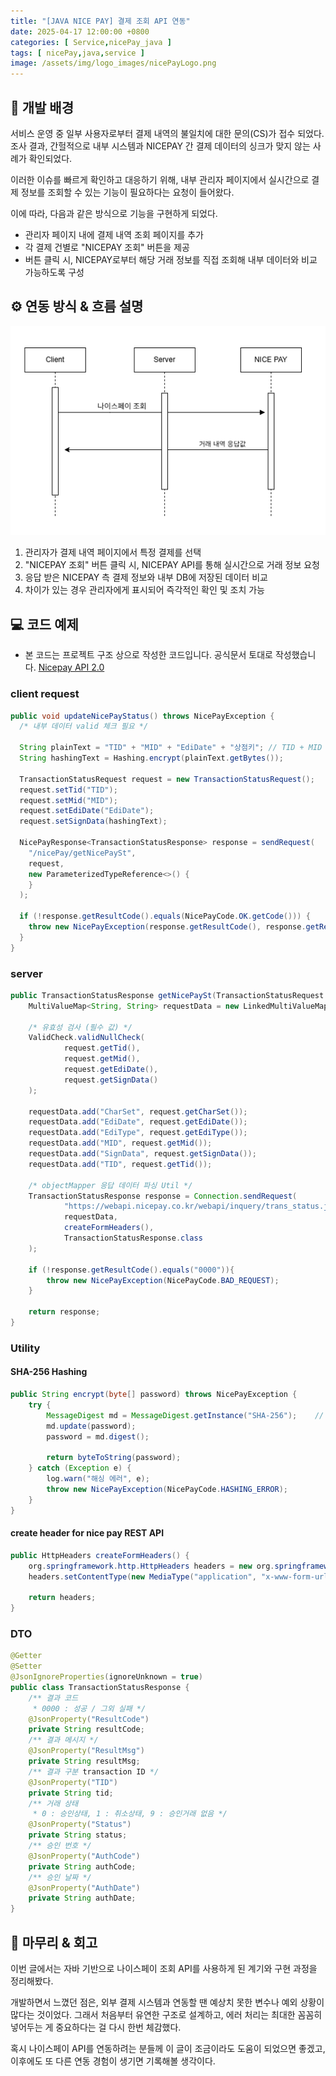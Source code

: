 ```yaml
---
title: "[JAVA NICE PAY] 결제 조회 API 연동"
date: 2025-04-17 12:00:00 +0800
categories: [ Service,nicePay_java ]
tags: [ nicePay,java,service ]
image: /assets/img/logo_images/nicePayLogo.png
---
```


## 🧐 개발 배경

서비스 운영 중 일부 사용자로부터 결제 내역의 불일치에 대한 문의(CS)가 접수 되었다.
조사 결과, 간헐적으로 내부 시스템과 NICEPAY 간 결제 데이터의 싱크가 맞지 않는 사례가 확인되었다.

이러한 이슈를 빠르게 확인하고 대응하기 위해, 내부 관리자 페이지에서 실시간으로 결제 정보를 조회할 수 있는 기능이 필요하다는 요청이 들어왔다.

이에 따라, 다음과 같은 방식으로 기능을 구현하게 되었다.
- 관리자 페이지 내에 결제 내역 조회 페이지를 추가
- 각 결제 건별로 "NICEPAY 조회" 버튼을 제공
- 버튼 클릭 시, NICEPAY로부터 해당 거래 정보를 직접 조회해 내부 데이터와 비교 가능하도록 구성

## ⚙️ 연동 방식 & 흐름 설명

<img src="/assets/img/post_images/service/nicepay01.png" alt="/assets/img/post_images/service/nicepay01.png">

1. 관리자가 결제 내역 페이지에서 특정 결제를 선택
2. "NICEPAY 조회" 버튼 클릭 시, NICEPAY API를 통해 실시간으로 거래 정보 요청
3. 응답 받은 NICEPAY 측 결제 정보와 내부 DB에 저장된 데이터 비교
4. 차이가 있는 경우 관리자에게 표시되어 즉각적인 확인 및 조치 가능

## 💻 코드 예제

- 본 코드는 프로젝트 구조 상으로 작성한 코드입니다. 공식문서 토대로 작성했습니다. [Nicepay API 2.0](https://developers.nicepay.co.kr/manual-status.php)

### client request

```java
public void updateNicePayStatus() throws NicePayException {
  /* 내부 데이터 valid 체크 필요 */

  String plainText = "TID" + "MID" + "EdiDate" + "상점키"; // TID + MID + EdiDate + 상점키
  String hashingText = Hashing.encrypt(plainText.getBytes());

  TransactionStatusRequest request = new TransactionStatusRequest();
  request.setTid("TID");
  request.setMid("MID");
  request.setEdiDate("EdiDate");
  request.setSignData(hashingText);

  NicePayResponse<TransactionStatusResponse> response = sendRequest(
    "/nicePay/getNicePaySt",
    request,
    new ParameterizedTypeReference<>() {
    }
  );

  if (!response.getResultCode().equals(NicePayCode.OK.getCode())) {
    throw new NicePayException(response.getResultCode(), response.getResultMessage());
  }
}
```

### server

```java
public TransactionStatusResponse getNicePaySt(TransactionStatusRequest request) throws NicePayException {
    MultiValueMap<String, String> requestData = new LinkedMultiValueMap<>();

    /* 유효성 검사 (필수 값) */
    ValidCheck.validNullCheck(
            request.getTid(),
            request.getMid(),
            request.getEdiDate(),
            request.getSignData()
    );

    requestData.add("CharSet", request.getCharSet());
    requestData.add("EdiDate", request.getEdiDate());
    requestData.add("EdiType", request.getEdiType());
    requestData.add("MID", request.getMid());
    requestData.add("SignData", request.getSignData());
    requestData.add("TID", request.getTid());

    /* objectMapper 응답 데이터 파싱 Util */
    TransactionStatusResponse response = Connection.sendRequest(
            "https://webapi.nicepay.co.kr/webapi/inquery/trans_status.jsp",
            requestData,
            createFormHeaders(),
            TransactionStatusResponse.class
    );

    if (!response.getResultCode().equals("0000")){
        throw new NicePayException(NicePayCode.BAD_REQUEST);
    }

    return response;
}
```

### Utility

#### SHA-256 Hashing

```java
public String encrypt(byte[] password) throws NicePayException {
    try {
        MessageDigest md = MessageDigest.getInstance("SHA-256");    // SHA-256 해시함수를 사용
        md.update(password);
        password = md.digest();

        return byteToString(password);
    } catch (Exception e) {
        log.warn("해싱 에러", e);
        throw new NicePayException(NicePayCode.HASHING_ERROR);
    }
}
```

#### create header for nice pay REST API

```java
public HttpHeaders createFormHeaders() {
    org.springframework.http.HttpHeaders headers = new org.springframework.http.HttpHeaders();
    headers.setContentType(new MediaType("application", "x-www-form-urlencoded",  Charset.forName("EUC-KR")));

    return headers;
}
```

### DTO

```java
@Getter
@Setter
@JsonIgnoreProperties(ignoreUnknown = true)
public class TransactionStatusResponse {
    /** 결과 코드
     * 0000 : 성공 / 그외 실패 */
    @JsonProperty("ResultCode")
    private String resultCode;
    /** 결과 메시지 */
    @JsonProperty("ResultMsg")
    private String resultMsg;
    /** 결과 구분 transaction ID */
    @JsonProperty("TID")
    private String tid;
    /** 거래 상태
     * 0 : 승인상태, 1 : 취소상태, 9 : 승인거래 없음 */
    @JsonProperty("Status")
    private String status;
    /** 승인 번호 */
    @JsonProperty("AuthCode")
    private String authCode;
    /** 승인 날짜 */
    @JsonProperty("AuthDate")
    private String authDate;
}
```

## 📘 마무리 & 회고

이번 글에서는 자바 기반으로 나이스페이 조회 API를 사용하게 된 계기와 구현 과정을 정리해봤다.

개발하면서 느꼈던 점은, 외부 결제 시스템과 연동할 땐 예상치 못한 변수나 예외 상황이 많다는 것이었다.
그래서 처음부터 유연한 구조로 설계하고, 에러 처리는 최대한 꼼꼼히 넣어두는 게 중요하다는 걸 다시 한번 체감했다.

혹시 나이스페이 API를 연동하려는 분들께 이 글이 조금이라도 도움이 되었으면 좋겠고, 이후에도 또 다른 연동 경험이 생기면 기록해볼 생각이다.
